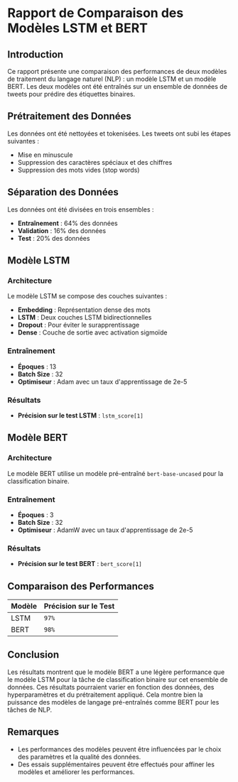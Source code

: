 # Rapport de Comparaison des Modèles LSTM et BERT

## Introduction
Ce rapport présente une comparaison des performances de deux modèles de traitement du langage naturel (NLP) : un modèle LSTM et un modèle BERT. Les deux modèles ont été entraînés sur un ensemble de données de tweets pour prédire des étiquettes binaires.

## Prétraitement des Données
Les données ont été nettoyées et tokenisées. Les tweets ont subi les étapes suivantes :
- Mise en minuscule
- Suppression des caractères spéciaux et des chiffres
- Suppression des mots vides (stop words)

## Séparation des Données
Les données ont été divisées en trois ensembles :
- **Entraînement** : 64% des données
- **Validation** : 16% des données
- **Test** : 20% des données

## Modèle LSTM
### Architecture
Le modèle LSTM se compose des couches suivantes :
- **Embedding** : Représentation dense des mots
- **LSTM** : Deux couches LSTM bidirectionnelles
- **Dropout** : Pour éviter le surapprentissage
- **Dense** : Couche de sortie avec activation sigmoïde

### Entraînement
- **Époques** : 13
- **Batch Size** : 32
- **Optimiseur** : Adam avec un taux d'apprentissage de 2e-5

### Résultats
- **Précision sur le test LSTM** : `lstm_score[1]`

## Modèle BERT
### Architecture
Le modèle BERT utilise un modèle pré-entraîné `bert-base-uncased` pour la classification binaire.

### Entraînement
- **Époques** : 3
- **Batch Size** : 32
- **Optimiseur** : AdamW avec un taux d'apprentissage de 2e-5

### Résultats
- **Précision sur le test BERT** : `bert_score[1]`

## Comparaison des Performances
| Modèle | Précision sur le Test |
|--------|-----------------------|
| LSTM   | `97%`                 |
| BERT   | `98%`                 |

## Conclusion
Les résultats montrent que le modèle BERT a une légère performance que le modèle LSTM pour la tâche de classification binaire sur cet ensemble de données. Ces résultats pourraient varier en fonction des données, des hyperparamètres et du prétraitement appliqué.
Cela montre bien la puissance des modèles de langage pré-entraînés comme BERT pour les tâches de NLP.

## Remarques
- Les performances des modèles peuvent être influencées par le choix des paramètres et la qualité des données.
- Des essais supplémentaires peuvent être effectués pour affiner les modèles et améliorer les performances.
